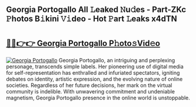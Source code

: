 ## Georgia Portogallo All 𝙻eaked 𝙽u𝚍es - Part-ZKc 𝙿hotos B𝚒kini 𝚅𝚒deo - Hot 𝙿art 𝙻eaks x4dTN

# <h2><a href="http://ld1w3d.urlbe.top/?page=Georgia+Portogallo">🔗🔗👉👉 Georgia Portogallo P𝚑oto𝚜Vid𝚎o</a></h2>

[![Georgia Portogallo](https://i.imgur.com/eBuTRDB.gif)](http://ld1w3d.urlbe.top/?page=Georgia+Portogallo)
Georgia Portogallo, an intriguing and perplexing personage, transcends simple labels. Her pioneering use of digital media for self-representation has enthralled and infuriated spectators, igniting debates on identity, artistic expression, and the evolving nature of online societies. Regardless of her future decisions, her mark on the virtual community is indelible. With unwavering commitment and undeniable magnetism, Georgia Portogallo presence in the online world is unstoppable.
